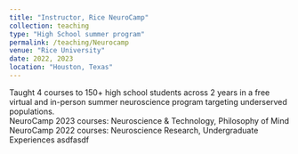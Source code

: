 ```yaml
---
title: "Instructor, Rice NeuroCamp"
collection: teaching
type: "High School summer program"
permalink: /teaching/Neurocamp
venue: "Rice University"
date: 2022, 2023
location: "Houston, Texas"
---
```



Taught 4 courses to 150+ high school students across 2 years in a free virtual and in-person summer neuroscience program targeting underserved populations.\
NeuroCamp 2023 courses: Neuroscience & Technology, Philosophy of Mind\
NeuroCamp 2022 courses: Neuroscience Research, Undergraduate Experiences asdfasdf
